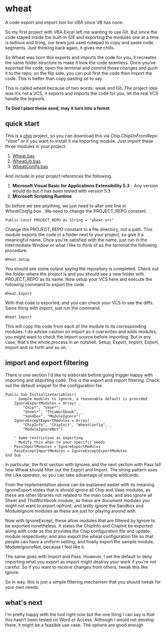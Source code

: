 wheat
=====

A code export and import tool for VBA since VB has none.

So my first project with VBA Excel left me wanting to use Git. But since the code stayed inside the built-in IDE and exporting the modules one at a time is tedious and tiring, our team just used notepad to copy and paste code segments. Just thinking back again, it gives me chills.

So Wheat was born this exports and imports the code for you, it recreates the same folder structure to make it look the code seamless. Once you've exported the code, open the terminal and commit those changes and push it to the repo; on the flip side, you can pull first the code then import the code. This is better than copy pasting so to say.

This is called *wheat* because of two words: weak and Git. The project idea was it's not a VCS, it exports and imports the code for you, let the real VCS handle the legwork. 

**To God I plant these seed, may it turn into a forest**

quick start
-----------

This is a <a href="https://github.com/FrancisMurillo/xlchip">chip</a> project, so you can download this via *Chip.ChipOnFromRepo "Vase"* or if you want to install it via importing module. Just import these three modules in your project.

1. <a href="https://raw.githubusercontent.com/FrancisMurillo/xlwheat/master/Modules/Vase.bas">Wheat.bas</a>
2. <a href="https://raw.githubusercontent.com/FrancisMurillo/xlwheat/master/Modules/VaseLib.bas">WheatLib.bas</a>
3. <a href="https://raw.githubusercontent.com/FrancisMurillo/xlwheat/master/Modules/VaseAssert.bas">WheatConifg.bas</a>

And include in your project references the following.

1. **Microsoft Visual Basic for Applications Extensibility 5.3** - Any version would do but it has been tested with version 5.3
2. **Microsoft Scripting Runtime**

So before we see anything, we just need to alter one line in *WheatConfig.bas* . We need to change the PROJECT_REPO constant.

```
Public Const PROJECT_REPO As String = "wheat-src"
```

Change the PROJECT_REPO constant to a file directory, not a path. This module exports the code in a folder next to your project, so give it a meaningful name. Once you're satisfied with the name, just run in the Intermediate Window or what I like to think of as the *terminal* the following procedure.

```
Wheat.Setup
```

You should see some output saying the repository is completed. Check out the folder where the project is and you should see a new folder with PROJECT_REPO as its name. Now setup your VCS here and execute the following command to export the code.

```
Wheat.Export
```

With that code is exported, and you can check your VCS to see the diffs. Same thing with import, just run the command.

```
Wheat.Import
```

This will copy the code from each of the module to its corresponding modules. I do advise caution on import as it overwrites and adds modules, you might want to check the import source before importing. But in any case, that's the whole process in an nutshell. Setup, Export, Import, Export, Import and so forth and so on.


import and export filtering
---------------------------

There is one section I'd like to elaborate before going trigger happy with importing and exporting code. This is the export and import filtering. Check out the default snippet for the configuration file.

```
Public Sub InitializeVariables()
    ' Sample modules to ignore, a reasonable default is provided
    IgnoreExportModules = Array( _
        "Chip*", "Vase*", _
        "Sheet*", "ThisWorkbook", _
        "Sandbox", "ModuleIgnore")
    IgnoreExceptExportModules = Array( _
        "ChipInfo", "ChipInit", "WheatConfig", _
        "ModuleIgnoreNot")
    
    ' Same restriction as exporting
    ' Modify this when to your specific needs
    PassImportModules = IgnoreExportModules
    PassExceptImportModules = IgnoreExceptExportModules
End Sub
```

In particular, the first section with Ignores and the next section with Pass tell how Wheat should filter out the Export and Import. The string pattern uses the Like operator, so you can take advantage of simple wildcards.

From the implementation above can be explained easier with its meaning. IgnoreExport states that is should ignore all Chip and Vase modules, as these are other libraries not related to the main code, and also ignore all Sheet and ThisWorkbook module, as these are document modules you might not want to export upfront; and lastly ignore the Sandbox and ModuleIgnore modules as these are just for playing around with.

Now with IgnoreExcept, these allow modules that are filtered by Ignore to be exported nonetheless. It states the ChipInfo and ChipInit be exported along with code as this provides the Chip configuration file and update module respectively; and also export the wheat configuration file so that people can have a uniform setting; and finally export the sample module, ModuleIgnoreNot, because I feel like it.

The same goes with Import and Pass. However, I set the default to deny importing what you export as import might destroy your work if you're not careful. So if you want to receive changes from others, tweak this like Ignore.

So in way, this is just a simple filtering mechanism that you should tweak for your own needs. 

what's next
-----------

I'm pretty happy with the tool right now but the one thing I can say is that this hasn't been tested on Word or Access. Although I would not develop there, it might be a feasible use case. The options are good enough
